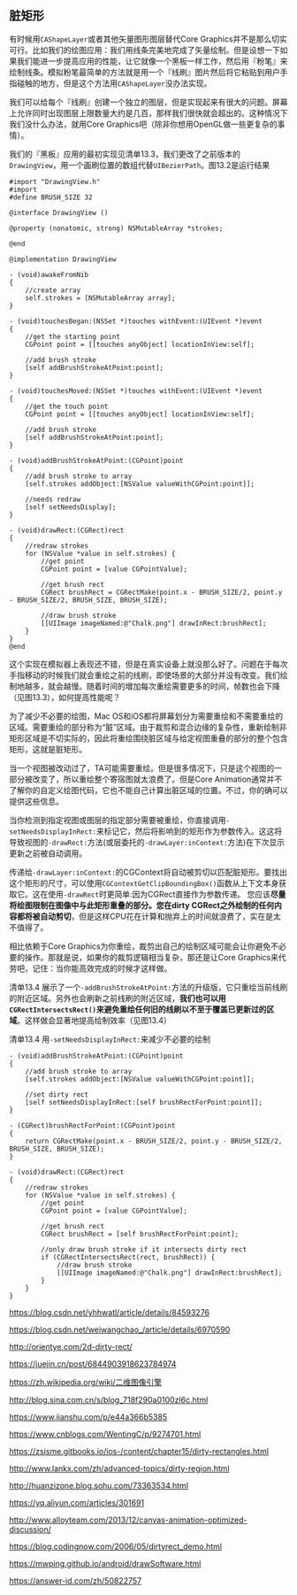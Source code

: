 ## 脏矩形

有时候用`CAShapeLayer`或者其他矢量图形图层替代Core Graphics并不是那么切实可行。比如我们的绘图应用：我们用线条完美地完成了矢量绘制。但是设想一下如果我们能进一步提高应用的性能，让它就像一个黑板一样工作，然后用『粉笔』来绘制线条。模拟粉笔最简单的方法就是用一个『线刷』图片然后将它粘贴到用户手指碰触的地方，但是这个方法用`CAShapeLayer`没办法实现。

我们可以给每个『线刷』创建一个独立的图层，但是实现起来有很大的问题。屏幕上允许同时出现图层上限数量大约是几百，那样我们很快就会超出的。这种情况下我们没什么办法，就用Core Graphics吧（除非你想用OpenGL做一些更复杂的事情）。

我们的『黑板』应用的最初实现见清单13.3，我们更改了之前版本的`DrawingView`，用一个画刷位置的数组代替`UIBezierPath`。图13.2是运行结果

```
#import "DrawingView.h"
#import 
#define BRUSH_SIZE 32

@interface DrawingView ()

@property (nonatomic, strong) NSMutableArray *strokes;

@end

@implementation DrawingView

- (void)awakeFromNib
{
    //create array
    self.strokes = [NSMutableArray array];
}

- (void)touchesBegan:(NSSet *)touches withEvent:(UIEvent *)event
{
    //get the starting point
    CGPoint point = [[touches anyObject] locationInView:self];

    //add brush stroke
    [self addBrushStrokeAtPoint:point];
}

- (void)touchesMoved:(NSSet *)touches withEvent:(UIEvent *)event
{
    //get the touch point
    CGPoint point = [[touches anyObject] locationInView:self];

    //add brush stroke
    [self addBrushStrokeAtPoint:point];
}

- (void)addBrushStrokeAtPoint:(CGPoint)point
{
    //add brush stroke to array
    [self.strokes addObject:[NSValue valueWithCGPoint:point]];

    //needs redraw
    [self setNeedsDisplay];
}

- (void)drawRect:(CGRect)rect
{
    //redraw strokes
    for (NSValue *value in self.strokes) {
        //get point
        CGPoint point = [value CGPointValue];

        //get brush rect
        CGRect brushRect = CGRectMake(point.x - BRUSH_SIZE/2, point.y - BRUSH_SIZE/2, BRUSH_SIZE, BRUSH_SIZE);

        //draw brush stroke    ￼
        [[UIImage imageNamed:@"Chalk.png"] drawInRect:brushRect];
    }
}
@end
```

这个实现在模拟器上表现还不错，但是在真实设备上就没那么好了。问题在于每次手指移动的时候我们就会重绘之前的线刷，即使场景的大部分并没有改变。我们绘制地越多，就会越慢。随着时间的增加每次重绘需要更多的时间，帧数也会下降（见图13.3），如何提高性能呢？

为了减少不必要的绘图，Mac OS和iOS都将屏幕划分为需要重绘和不需要重绘的区域。需要重绘的部分称为“脏”区域。由于裁剪和混合边缘的复杂性，重新绘制非矩形区域是不切实际的，因此将重绘围绕脏区域与给定视图重叠的部分的整个包含矩形，这就是脏矩形。 

当一个视图被改动过了，TA可能需要重绘。但是很多情况下，只是这个视图的一部分被改变了，所以重绘整个寄宿图就太浪费了。但是Core Animation通常并不了解你的自定义绘图代码，它也不能自己计算出脏区域的位置。不过，你的确可以提供这些信息。

当你检测到指定视图或图层的指定部分需要被重绘，你直接调用`-setNeedsDisplayInRect:`来标记它，然后将影响到的矩形作为参数传入。这这将导致视图的`-drawRect:`方法(或层委托的`-drawLayer:inContext:`方法)在下次显示更新之前被自动调用。

传递给`-drawLayer:inContext:`的CGContext将自动被剪切以匹配脏矩形。要找出这个矩形的尺寸，可以使用`CGContextGetClipBoundingBox()`函数从上下文本身获取它。这在使用`-drawRect`时更简单:因为CGRect直接作为参数传递。
您应该**尽量将绘图限制在图像中与此矩形重叠的部分。您在dirty CGRect之外绘制的任何内容都将被自动剪切**，但是这样CPU花在计算和抛弃上的时间就浪费了，实在是太不值得了。

相比依赖于Core Graphics为你重绘，裁剪出自己的绘制区域可能会让你避免不必要的操作。那就是说，如果你的裁剪逻辑相当复杂，那还是让Core Graphics来代劳吧，记住：当你能高效完成的时候才这样做。

清单13.4 展示了一个`-addBrushStrokeAtPoint:`方法的升级版，它只重绘当前线刷的附近区域。另外也会刷新之前线刷的附近区域，**我们也可以用`CGRectIntersectsRect()`来避免重绘任何旧的线刷以不至于覆盖已更新过的区域**。这样做会显著地提高绘制效率（见图13.4）

  清单13.4 用`-setNeedsDisplayInRect:`来减少不必要的绘制

```
- (void)addBrushStrokeAtPoint:(CGPoint)point
{
    //add brush stroke to array
    [self.strokes addObject:[NSValue valueWithCGPoint:point]];

    //set dirty rect
    [self setNeedsDisplayInRect:[self brushRectForPoint:point]];
}

- (CGRect)brushRectForPoint:(CGPoint)point
{
    return CGRectMake(point.x - BRUSH_SIZE/2, point.y - BRUSH_SIZE/2, BRUSH_SIZE, BRUSH_SIZE);
}

- (void)drawRect:(CGRect)rect
{
    //redraw strokes
    for (NSValue *value in self.strokes) {
        //get point
        CGPoint point = [value CGPointValue];

        //get brush rect
        CGRect brushRect = [self brushRectForPoint:point];
        ￼
        //only draw brush stroke if it intersects dirty rect
        if (CGRectIntersectsRect(rect, brushRect)) {
            //draw brush stroke
            [[UIImage imageNamed:@"Chalk.png"] drawInRect:brushRect];
        }
    }
}
```



https://blog.csdn.net/yhhwatl/article/details/84593276

https://blog.csdn.net/weiwangchao_/article/details/6970590

http://orientye.com/2d-dirty-rect/

https://juejin.cn/post/6844903918623784974

https://zh.wikipedia.org/wiki/二维图像引擎

http://blog.sina.com.cn/s/blog_718f290a0100zl6c.html

https://www.jianshu.com/p/e44a366b5385

https://www.cnblogs.com/WentingC/p/9274701.html

https://zsisme.gitbooks.io/ios-/content/chapter15/dirty-rectangles.html

http://www.lankx.com/zh/advanced-topics/dirty-region.html

http://huanzizone.blog.sohu.com/73363534.html

https://yq.aliyun.com/articles/301691

http://www.alloyteam.com/2013/12/canvas-animation-optimized-discussion/

https://blog.codingnow.com/2006/05/dirtyrect_demo.html

https://mwping.github.io/android/drawSoftware.html

https://answer-id.com/zh/50822757